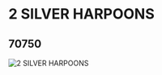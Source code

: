 # 2 SILVER HARPOONS
## 70750
![2 SILVER HARPOONS](https://lc-www-live-s.legocdn.com/media/bricks/5/2/70750.jpg)